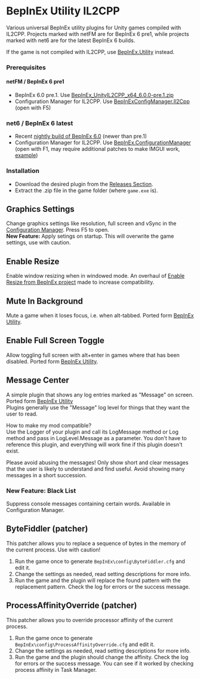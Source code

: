 # BepInEx Utility IL2CPP
Various universal BepInEx utility plugins for Unity games compiled with IL2CPP. Projects marked with netFM are for BepInEx 6 pre1, while projects marked with net6 are for the latest BepInEx 6 builds.

If the game is not compiled with IL2CPP, use [BepInEx.Utility](https://github.com/BepInEx/BepInEx.Utility) instead.

### Prerequisites
#### netFM / BepInEx 6 pre1
- BepInEx 6.0 pre.1. Use [BepInEx_UnityIL2CPP_x64_6.0.0-pre.1.zip](https://github.com/BepInEx/BepInEx/releases/tag/v6.0.0-pre.1)
- Configuration Manager for IL2CPP. Use [BepInExConfigManager.Il2Cpp](https://github.com/sinai-dev/BepInExConfigManager/releases) (open with F5)
### net6 / BepInEx 6 latest
- Recent [nightly build of BepInEx 6.0](https://builds.bepinex.dev/projects/bepinex_be) (newer than pre.1)
- Configuration Manager for IL2CPP. Use [BepInEx.ConfigurationManager](https://github.com/BepInEx/BepInEx.ConfigurationManager/releases) (open with F1, may require additional patches to make IMGUI work, [example](https://github.com/IllusionMods/BepisPlugins/tree/a27b6e4b4701eaff09bceb07f651fc2bacc82e29/src/IMGUIModule.Il2Cpp.CoreCLR.Patcher))

### Installation
- Download the desired plugin from the [Releases Section](https://github.com/SpockBauru/SpockPlugins_BepInEx/releases).
- Extract the .zip file in the game folder (where `game.exe` is).

## Graphics Settings
Change graphics settings like resolution, full screen and vSync in the [Configuration Manager](https://github.com/sinai-dev/BepInExConfigManager/releases). Press F5 to open.<br>
**New Feature:** Apply setings on startup. This will overwrite the game settings, use with caution.

## Enable Resize
Enable window resizing when in windowed mode. An overhaul of [Enable Resize from BepInEx project](https://github.com/BepInEx/BepInEx.Utility) made to increase compatibility.

## Mute In Background
Mute a game when it loses focus, i.e. when alt-tabbed. Ported form [BepInEx Utility](https://github.com/BepInEx/BepInEx.Utility).

## Enable Full Screen Toggle
Allow toggling full screen with alt+enter in games where that has been disabled. Ported form [BepInEx Utility](https://github.com/BepInEx/BepInEx.Utility).

## Message Center
A simple plugin that shows any log entries marked as "Message" on screen. Ported form [BepInEx Utility](https://github.com/BepInEx/BepInEx.Utility)<br>
Plugins generally use the "Message" log level for things that they want the user to read.

How to make my mod compatible?<br>
Use the Logger of your plugin and call its LogMessage method or Log method and pass in LogLevel.Message as a parameter. You don't have to reference this plugin, and everything will work fine if this plugin doesn't exist.

Please avoid abusing the messages! Only show short and clear messages that the user is likely to understand and find useful. Avoid showing many messages in a short succession.

### New Feature: Black List
Suppress console messages containing certain words. Available in Configuration Manager.

## ByteFiddler (patcher)
This patcher allows you to replace a sequence of bytes in the memory of the current process. Use with caution!

1. Run the game once to generate `BepInEx\config\ByteFiddler.cfg` and edit it. 
2. Change the settings as needed, read setting descriptions for more info.
3. Run the game and the plugin will replace the found pattern with the replacement pattern. Check the log for errors or the success message.

## ProcessAffinityOverride (patcher)
This patcher allows you to override processor affinity of the current process.

1. Run the game once to generate `BepInEx\config\ProcessAffinityOverride.cfg` and edit it. 
2. Change the settings as needed, read setting descriptions for more info.
3. Run the game and the plugin should change the affinity. Check the log for errors or the success message. You can see if it worked by checking process affinity in Task Manager.
